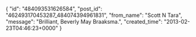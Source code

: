  {
   "id": "484093531626584",
   "post_id": "462493170453287_484074394961831",
   "from_name": "Scott N Tara",
   "message": "Brilliant, Beverly May Braaksma.",
   "created_time": "2013-02-23T04:46:23+0000"
 }
